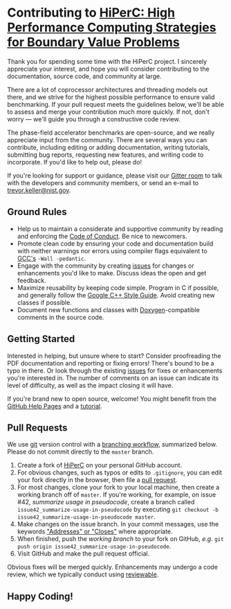 # Contributing to [HiPerC: High Performance Computing Strategies for Boundary Value Problems][_hiperc]

Thank you for spending some time with the HiPerC project.
I sincerely appreciate your interest, and hope you will consider contributing
to the documentation, source code, and community at large.

There are a lot of coprocessor architectures and threading models out there, and
we strive for the highest possible performance to ensure valid benchmarking.
If your pull request meets the guidelines below, we'll be able to assess and
merge your contribution much more quickly. If not, don't worry &mdash; we'll
guide you through a constructive code review.

The phase-field accelerator benchmarks are open-source, and we really appreciate
input from the community. There are several ways you can contribute, including
editing or adding documentation, writing tutorials, submitting bug reports,
requesting new features, and writing code to incorporate. If you'd like to help
out, please do!

If you're looking for support or guidance, please visit our [Gitter room][_gitter]
to talk with the developers and community members, or send an e-mail to
trevor.keller@nist.gov.

## Ground Rules

- Help us to maintain a considerate and supportive community by reading and
  enforcing the [Code of Conduct][_conduct]. Be nice to newcomers.
- Promote clean code by ensuring your code and documentation build with neither
  warnings nor errors using compiler flags equivalent to [GCC's][_gcc]
  ```-Wall -pedantic```.
- Engage with the community by creating [issues][_issue] for changes or
  enhancements you'd like to make. Discuss ideas the open and get feedback.
- Maximize reusability by keeping code simple. Program in C if possible, and
  generally follow the [Google C++ Style Guide][_goog]. Avoid creating new
  classes if possible.
- Document new functions and classes with [Doxygen][_doxy]-compatible comments
  in the source code.

## Getting Started

Interested in helping, but unsure where to start? Consider proofreading the PDF
documentation and reporting or fixing errors! There's bound to be a typo in
there. Or look through the existing [issues][_issue] for fixes or enhancements
you're interested in. The number of comments on an issue can indicate its level
of difficulty, as well as the impact closing it will have.

If you're brand new to open source, welcome! You might benefit from the
[GitHub Help Pages][_ghhelp] and a [tutorial][_tut].

## Pull Requests

We use [git][_git] version control with a [branching workflow][_branch],
summarized below. Please do not commit directly to the ```master``` branch.

1. Create a fork of [HiPerC][_hiperc] on your personal
   GitHub account.
2. For obvious changes, such as typos or edits to ```.gitignore```, you can edit
   your fork directly in the browser, then file a [pull request][_pr].
3. For most changes, clone your fork to your local machine, then create a
   working branch off of ```master```. If you're working, for example, on issue
   #42, *summarize usage in pseudocode*, create a branch called
   ```issue42_summarize-usage-in-pseudocode``` by executing
   ```git checkout -b issue42_summarize-usage-in-pseudocode master```.
4. Make changes on the issue branch. In your commit messages, use the keywords
   ["Addresses" or "Closes"][_ghkey] where appropriate.
5. When finished, push the *working branch* to your fork on GitHub, *e.g.*
   ```git push origin issue42_summarize-usage-in-pseudocode```.
6. Visit GitHub and make the pull request official.

Obvious fixes will be merged quickly. Enhancements may undergo a code review,
which we typically conduct using [reviewable][_review].

## Happy Coding!

[_hiperc]:    https://github.com/usnistgov/hiperc
[_branch]:  http://nvie.com/posts/a-successful-git-branching-model/
[_conduct]: https://github.com/usnistgov/hiperc/blob/master/CODE_OF_CONDUCT.md
[_doxy]:    http://www.doxygen.nl/manual/docblocks.html
[_gcc]:     https://gcc.gnu.org/
[_ghhelp]:  https://help.github.com/
[_ghkey]:   https://help.github.com/articles/closing-issues-using-keywords/
[_git]:     https://git-scm.com/
[_gitter]:  https://gitter.im/usnistgov/hiperc
[_goog]:    https://google.github.io/styleguide/cppguide.html
[_issue]:   https://github.com/usnistgov/hiperc/issues
[_pr]:      https://help.github.com/articles/about-pull-requests/
[_review]:  https://reviewable.io/reviews/usnistgov/hiperc
[_tut]:     https://egghead.io/courses/how-to-contribute-to-an-open-source-project-on-github
